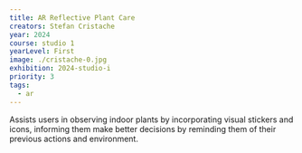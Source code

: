 ```yaml
---
title: AR Reflective Plant Care
creators: Stefan Cristache
year: 2024
course: studio 1
yearLevel: First
image: ./cristache-0.jpg
exhibition: 2024-studio-i
priority: 3
tags:
  - ar
---
```


Assists users in observing indoor plants by incorporating visual stickers and icons, informing them make better decisions by reminding them of their previous actions and environment.